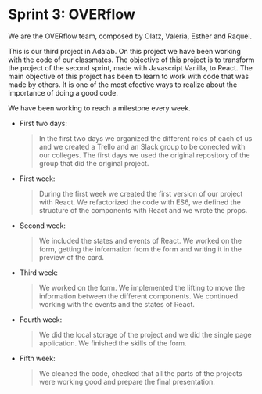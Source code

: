 # Sprint 3: OVERflow
We are the OVERflow team, composed by Olatz, Valeria, Esther and Raquel.

This is our third project in Adalab. On this project we have been working with the code of our classmates. The objective of this project is to transform the project of the second sprint, made with Javascript Vanilla, to React. 
The main objective of this project has been to learn to work with code that was made by others. It is one of the most efective ways to realize about the importance of doing a good code.

We have been working to reach a milestone every week.

- First two days:

  >  In the first two days we organized the different roles of each of us and we created a Trello and an Slack group to be conected with our colleges. The first days we used the original repository of the group that did the original project.

- First week:

  >  During the first week we created the first version of our project with React. We refactorized the code with ES6, we defined the structure of the components with React and we wrote the props.

- Second week:

  >  We included the states and events of React. We worked on the form, getting the information from the form and writing it in the preview of the card.

- Third week:

  > We worked on the form. We implemented the lifting to move the information between the different components. We continued working with the events and the states of React.

- Fourth week:

  >  We did the local storage of the  project and we did the single page application. We finished  the skills of the form.


- Fifth week:

  > We cleaned the code, checked that all the parts of the projects were working good and prepare the final presentation.
